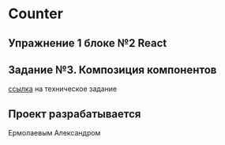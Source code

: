 # Counter

## Упражнение 1 блоке №2 React

## Задание №3. Композиция компонентов

[ссылка](https://vladilen.ru/pl/teach/control/lesson/view?id=201179998) на техническое задание

## Проект разрабатывается
Ермолаевым Александром
